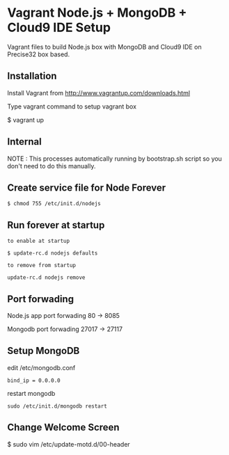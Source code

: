 Vagrant Node.js + MongoDB + Cloud9 IDE Setup
============================================

Vagrant files to build Node.js box with MongoDB and Cloud9 IDE on Precise32 box based.

Installation
-------------

Install Vagrant from http://www.vagrantup.com/downloads.html

Type vagrant command to setup vagrant box

$ vagrant up


Internal
--------

NOTE : This processes automatically running by bootstrap.sh script so you don't need
to do this manually.


Create service file for Node Forever
-----------------------------------

	$ chmod 755 /etc/init.d/nodejs


Run forever at startup 
----------------------
	
	to enable at startup

    $ update-rc.d nodejs defaults
	
	to remove from startup

	update-rc.d nodejs remove


Port forwading
--------------

Node.js app port forwading 80 -> 8085

Mongodb port forwading 27017 -> 27117


Setup MongoDB
-------------

edit /etc/mongodb.conf

	bind_ip = 0.0.0.0

restart mongodb

	sudo /etc/init.d/mongodb restart


Change Welcome Screen
---------------------

$ sudo vim /etc/update-motd.d/00-header